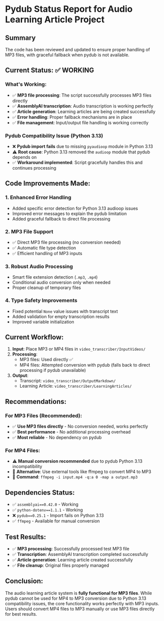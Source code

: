 # Pydub Status Report for Audio Learning Article Project

## Summary
The code has been reviewed and updated to ensure proper handling of MP3 files, with graceful fallback when pydub is not available.

## Current Status: ✅ WORKING

### What's Working:
- ✅ **MP3 file processing**: The script successfully processes MP3 files directly
- ✅ **AssemblyAI transcription**: Audio transcription is working perfectly
- ✅ **Article generation**: Learning articles are being created successfully
- ✅ **Error handling**: Proper fallback mechanisms are in place
- ✅ **File management**: Input/output file handling is working correctly

### Pydub Compatibility Issue (Python 3.13)
- ❌ **Pydub import fails** due to missing `pyaudioop` module in Python 3.13
- ⚠️ **Root cause**: Python 3.13 removed the `audioop` module that pydub depends on
- ✅ **Workaround implemented**: Script gracefully handles this and continues processing

## Code Improvements Made:

### 1. Enhanced Error Handling
- Added specific error detection for Python 3.13 audioop issues
- Improved error messages to explain the pydub limitation
- Added graceful fallback to direct file processing

### 2. MP3 File Support
- ✅ Direct MP3 file processing (no conversion needed)
- ✅ Automatic file type detection
- ✅ Efficient handling of MP3 inputs

### 3. Robust Audio Processing
- Smart file extension detection (`.mp3`, `.mp4`)
- Conditional audio conversion only when needed
- Proper cleanup of temporary files

### 4. Type Safety Improvements
- Fixed potential `None` value issues with transcript text
- Added validation for empty transcription results
- Improved variable initialization

## Current Workflow:

1. **Input**: Place MP3 or MP4 files in `video_transcriber/InputVideos/`
2. **Processing**: 
   - MP3 files: Used directly ✅
   - MP4 files: Attempted conversion with pydub (falls back to direct processing if pydub unavailable)
3. **Output**: 
   - Transcript: `video_transcriber/OutputMarkdown/`
   - Learning Article: `video_transcriber/LearningArticles/`

## Recommendations:

### For MP3 Files (Recommended):
- ✅ **Use MP3 files directly** - No conversion needed, works perfectly
- ✅ **Best performance** - No additional processing overhead
- ✅ **Most reliable** - No dependency on pydub

### For MP4 Files:
- ⚠️ **Manual conversion recommended** due to pydub Python 3.13 incompatibility
- 🔧 **Alternative**: Use external tools like ffmpeg to convert MP4 to MP3
- 📝 **Command**: `ffmpeg -i input.mp4 -q:a 0 -map a output.mp3`

## Dependencies Status:
- ✅ `assemblyai==0.42.0` - Working
- ✅ `python-dotenv==1.1.1` - Working  
- ❌ `pydub==0.25.1` - Import fails on Python 3.13
- ✅ `ffmpeg` - Available for manual conversion

## Test Results:
- ✅ **MP3 processing**: Successfully processed test MP3 file
- ✅ **Transcription**: AssemblyAI transcription completed successfully
- ✅ **Article generation**: Learning article created successfully
- ✅ **File cleanup**: Original files properly managed

## Conclusion:
The audio learning article system is **fully functional for MP3 files**. While pydub cannot be used for MP4 to MP3 conversion due to Python 3.13 compatibility issues, the core functionality works perfectly with MP3 inputs. Users should convert MP4 files to MP3 manually or use MP3 files directly for best results.
